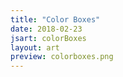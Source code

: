 ```yaml
---
title: "Color Boxes"
date: 2018-02-23
jsart: colorBoxes
layout: art
preview: colorboxes.png
---
```

